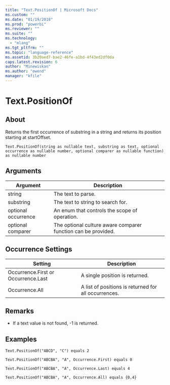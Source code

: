 ```yaml
---
title: "Text.PositionOf | Microsoft Docs"
ms.custom: ""
ms.date: "01/19/2018"
ms.prod: "powerbi"
ms.reviewer: ""
ms.suite: ""
ms.technology: 
  - "mlang"
ms.tgt_pltfrm: ""
ms.topic: "language-reference"
ms.assetid: 3b20aed7-bae2-46fe-a1bd-4f43ed2df0da
caps.latest.revision: 6
author: "Minewiskan"
ms.author: "owend"
manager: "kfile"
---
```

# Text.PositionOf

  
## About  
Returns the first occurrence of substring in a string and returns its position starting at startOffset.  
  
```  
Text.PositionOf(string as nullable text, substring as text, optional occurrence as nullable number, optional comparer as nullable function) as nullable number  
```  
  
## Arguments  
  
|Argument|Description|  
|------------|---------------|  
|string|The text to parse.|  
|substring|The text to string to search for.|  
|optional occurrence|An enum that controls the scope of operation.|  
|optional comparer|The optional culture aware comparer function can be provided.|  
  
## Occurrence Settings  
  
|Setting|Description|  
|-----------|---------------|  
|Occurrence.First or Occurrence.Last|A single position is returned.|  
|Occurrence.All|A list of positions is returned for all occurrences.|  
  
## <a name="__toc360788876"></a>Remarks  
  
-   If a text value is not found, -1 is returned.  
  
## Examples  
  
```  
Text.PositionOf("ABCD", "C") equals 2  
```  
  
```  
Text.PositionOf("ABCBA", "A", Occurrence.First) equals 0  
```  
  
```  
Text.PositionOf("ABCBA", "A", Occurrence.Last) equals 4  
```  
  
```  
Text.PositionOf("ABCBA", "A", Occurrence.All) equals {0,4}  
```  
